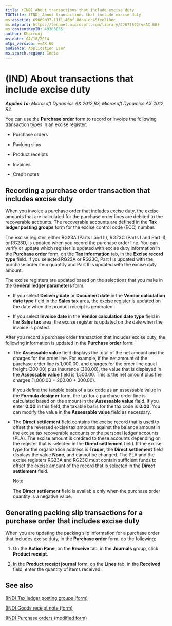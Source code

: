 ```yaml
---
title: (IND) About transactions that include excise duty
TOCTitle: (IND) About transactions that include excise duty
ms:assetid: 69669b37-11f1-46bf-8dca-cc45fee218ec
ms:mtpsurl: https://technet.microsoft.com/library/JJ677892(v=AX.60)
ms:contentKeyID: 49385855
author: Khairunj
ms.date: 04/18/2014
mtps_version: v=AX.60
audience: Application User
ms.search.region: India
---
```


# (IND) About transactions that include excise duty 


_**Applies To:** Microsoft Dynamics AX 2012 R3, Microsoft Dynamics AX 2012 R2_

You can use the **Purchase order** form to record or invoice the following transaction types in an excise register:

  - Purchase orders

  - Packing slips

  - Product receipts

  - Invoices

  - Credit notes

## Recording a purchase order transaction that includes excise duty

When you invoice a purchase order that includes excise duty, the excise amounts that are calculated for the purchase order lines are debited to the recoverable accounts. The recoverable accounts are defined in the **Tax ledger posting groups** form for the excise control code (ECC) number.

The excise register, either RG23A (Parts I and II), RG23C (Parts I and Part II), or RG23D, is updated when you record the purchase order line. You can verify or update which register is updated with excise duty information in the **Purchase order** form, on the **Tax information** tab, in the **Excise record type** field. If you selected RG23A or RG23C, Part I is updated with the purchase order item quantity and Part II is updated with the excise duty amount.

The excise registers are updated based on the selections that you make in the **General ledger parameters** form.

  - If you select **Delivery date** or **Document date** in the **Vendor calculation date type** field in the **Sales tax** area, the excise register is updated on the date when the product receipt is generated.

  - If you select **Invoice date** in the **Vendor calculation date type** field in the **Sales tax** area, the excise register is updated on the date when the invoice is posted.

After you record a purchase order transaction that includes excise duty, the following information is updated in the **Purchase order** form:

  - The **Assessable value** field displays the total of the net amount and the charges for the order line. For example, if the net amount of the purchase order line is 1,000.00, and charges for the order line equal freight (200.00) plus insurance (300.00), the value that is displayed in the **Assessable value** field is 1,500.00. This is the net amount plus the charges (1,000.00 + 200.00 + 300.00).
    
    If you define the taxable basis of a tax code as an assessable value in the **Formula designer** form, the tax for a purchase order line is calculated based on the amount in the **Assessable value** field. If you enter **0.00** in this field, the taxable basis for the tax code is **0.00**. You can modify the value in the **Assessable value** field as necessary.

  - The **Direct settlement** field contains the excise record that is used to offset the reversed excise tax amounts against the balance amount in the excise tax recoverable accounts or the personal ledger accounts (PLA). The excise amount is credited to these accounts depending on the register that is selected in the **Direct settlement** field. If the excise type for the organization address is **Trader**, the **Direct settlement** field displays the value **None**, and cannot be changed. The PLA and the excise registers RG23A and RG23C must contain sufficient funds to offset the excise amount of the record that is selected in the **Direct settlement** field.
    

    > [!NOTE]
    > <P>The <STRONG>Direct settlement</STRONG> field is available only when the purchase order quantity is a negative value.</P>



## Generating packing slip transactions for a purchase order that includes excise duty

When you are updating the packing slip information for a purchase order that includes excise duty, in the **Purchase order** form, do the following:

1.  On the **Action Pane**, on the **Receive** tab, in the **Journals** group, click **Product receipt**.

2.  In the **Product receipt journal** form, on the **Lines** tab, in the **Received** field, enter the quantity of items received.

## See also

[(IND) Tax ledger posting groups (form)](https://technet.microsoft.com/library/jj664546\(v=ax.60\))

[(IND) Goods receipt note (form)](https://technet.microsoft.com/library/jj664834\(v=ax.60\))

[(IND) Purchase orders (modified form)](https://technet.microsoft.com/library/jj664798\(v=ax.60\))

  


